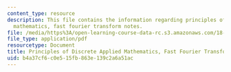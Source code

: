 ```yaml
---
content_type: resource
description: This file contains the information regarding principles of discrete applied
  mathematics, fast fourier transform notes.
file: /media/https%3A/open-learning-course-data-rc.s3.amazonaws.com/18-310-principles-of-discrete-applied-mathematics-fall-2013/b4a37cf6c0e515fb863e139c2a6a51ac_MIT18_310F13_Ch17.pdf
file_type: application/pdf
resourcetype: Document
title: Principles of Discrete Applied Mathematics, Fast Fourier Transform Notes
uid: b4a37cf6-c0e5-15fb-863e-139c2a6a51ac
---
```

